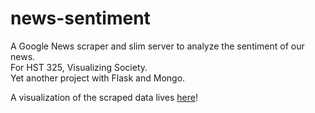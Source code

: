 # news-sentiment  
A Google News scraper and slim server to analyze the sentiment of our news.  
For HST 325, Visualizing Society.  
Yet another project with Flask and Mongo. 

A visualization of the scraped data lives [here](http://personal.stevens.edu/~acawleye/final/)!
